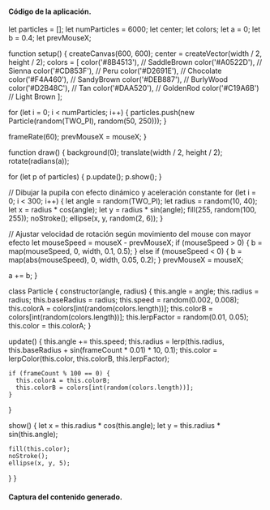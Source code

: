 #### Código de la aplicación.
let particles = [];
let numParticles = 6000;
let center;
let colors;
let a = 0;
let b = 0.4;
let prevMouseX;

function setup() {
  createCanvas(600, 600);
  center = createVector(width / 2, height / 2);
  colors = [
    color('#8B4513'), // SaddleBrown
    color('#A0522D'), // Sienna
    color('#CD853F'), // Peru
    color('#D2691E'), // Chocolate
    color('#F4A460'), // SandyBrown
    color('#DEB887'), // BurlyWood
    color('#D2B48C'), // Tan
    color('#DAA520'), // GoldenRod
    color('#C19A6B')  // Light Brown
  ];
  
  for (let i = 0; i < numParticles; i++) {
    particles.push(new Particle(random(TWO_PI), random(50, 250)));
  }
  
  frameRate(60);
  prevMouseX = mouseX;
}

function draw() {
  background(0);
  translate(width / 2, height / 2);
  rotate(radians(a));
  
  for (let p of particles) {
    p.update();
    p.show();
  }
  
  // Dibujar la pupila con efecto dinámico y aceleración constante
  for (let i = 0; i < 300; i++) {
    let angle = random(TWO_PI);
    let radius = random(10, 40);
    let x = radius * cos(angle);
    let y = radius * sin(angle);
    fill(255, random(100, 255));
    noStroke();
    ellipse(x, y, random(2, 6));
  }
  
  // Ajustar velocidad de rotación según movimiento del mouse con mayor efecto
  let mouseSpeed = mouseX - prevMouseX;
  if (mouseSpeed > 0) {
    b = map(mouseSpeed, 0, width, 0.1, 0.5);
  } else if (mouseSpeed < 0) {
    b = map(abs(mouseSpeed), 0, width, 0.05, 0.2);
  }
  prevMouseX = mouseX;
  
  a += b;
}

class Particle {
  constructor(angle, radius) {
    this.angle = angle;
    this.radius = radius;
    this.baseRadius = radius;
    this.speed = random(0.002, 0.008);
    this.colorA = colors[int(random(colors.length))];
    this.colorB = colors[int(random(colors.length))];
    this.lerpFactor = random(0.01, 0.05);
    this.color = this.colorA;
  }

  update() {
    this.angle += this.speed;
    this.radius = lerp(this.radius, this.baseRadius + sin(frameCount * 0.01) * 10, 0.1);
    this.color = lerpColor(this.color, this.colorB, this.lerpFactor);
    
    if (frameCount % 100 == 0) {
      this.colorA = this.colorB;
      this.colorB = colors[int(random(colors.length))];
    }
  }

  show() {
    let x = this.radius * cos(this.angle);
    let y = this.radius * sin(this.angle);
    
    fill(this.color);
    noStroke();
    ellipse(x, y, 5);
  }
}

#### Captura del contenido generado.
